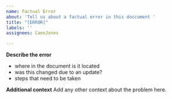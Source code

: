 ```yaml
---
name: Factual Error
about: 'Tell us about a factual error in this doccument '
title: "[ERROR]"
labels: ''
assignees: CaenJones

---
```


**Describe the error**
- where in the document is it located
- was this changed due to an update?
- steps that need to be taken

**Additional context**
Add any other context about the problem here.
